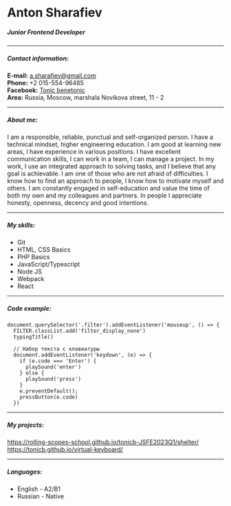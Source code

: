 # Anton Sharafiev

##### Junior Frontend Developer

---

##### Contact information:

**E-mail:** a.sharafiev@gmail.com  
**Phone:** +2 015-554-96485  
**Facebook:** [Tonic benetonic](https://www.facebook.com/tonic.benetonic/)  
**Area:** Russia, Moscow, marshala Novikova street, 11 - 2

---

##### About me:

I am a responsible, reliable, punctual and self-organized person. I have a technical mindset, higher engineering education. I am good at learning new areas, I have experience in various positions. I have excellent communication skills, I can work in a team, I can manage a project. In my work, I use an integrated approach to solving tasks, and I believe that any goal is achievable. I am one of those who are not afraid of difficulties. I know how to find an approach to people, I know how to motivate myself and others. I am constantly engaged in self-education and value the time of both my own and my colleagues and partners. In people I appreciate honesty, openness, decency and good intentions.

---

##### My skills:

- Git
- HTML, CSS Basics
- PHP Basics
- JavaScript/Typescript
- Node JS
- Webpack
- React

---

##### Code example:

```
document.querySelector('.filter').addEventListener('mouseup', () => {
  FILTER.classList.add('filter_display_none')
  typingTitle()

  // Набор текста с клавиатуры
  document.addEventListener('keydown', (e) => {
    if (e.code === 'Enter') {
      playSound('enter')
    } else {
      playSound('press')
    }
    e.preventDefault();
    pressButton(e.code)
  })
```

---

##### My projects:

https://rolling-scopes-school.github.io/tonicb-JSFE2023Q1/shelter/
https://tonicb.github.io/virtual-keyboard/

---

##### Languages:

- English - A2/B1
- Russian - Native
